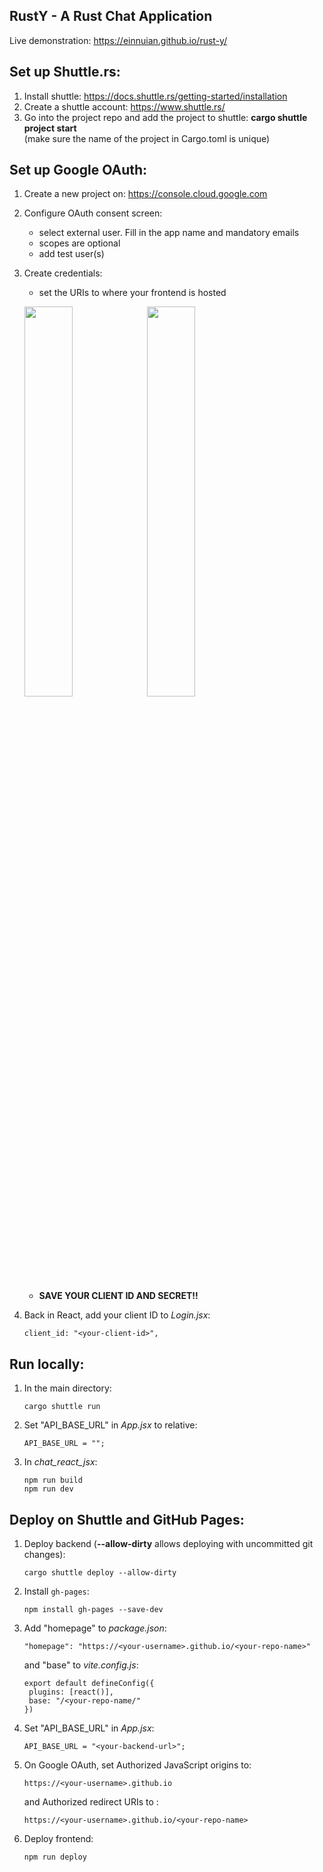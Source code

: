 RustY - A Rust Chat Application
---
Live demonstration: https://einnuian.github.io/rust-y/

Set up Shuttle.rs:
--
1. Install shuttle: https://docs.shuttle.rs/getting-started/installation
2. Create a shuttle account: https://www.shuttle.rs/
3. Go into the project repo and add the project to shuttle: **cargo shuttle project start**  
   (make sure the name of the project in Cargo.toml is unique)

Set up Google OAuth:
--
1. Create a new project on: https://console.cloud.google.com
2. Configure OAuth consent screen:
   - select external user. Fill in the app name and mandatory emails
   - scopes are optional
   - add test user(s)
3. Create credentials:
   - set the URIs to where your frontend is hosted
     
   <img src="https://github.com/user-attachments/assets/41e9af7c-9298-4766-b4c9-27849cff92ff" width=40% height=40%></img>
   <img src="https://github.com/user-attachments/assets/fda85bb2-8266-42f5-9972-a81f543ff995" width=40% height=40%></img>
   - **SAVE YOUR CLIENT ID AND SECRET!!**
4. Back in React, add your client ID to *Login.jsx*:
   ```
   client_id: "<your-client-id>",
   ```

Run locally: 
--
1. In the main directory:
   ```
   cargo shuttle run
   ```
2. Set "API_BASE_URL" in *App.jsx* to relative:
   ```
   API_BASE_URL = "";
   ```
3. In *chat_react_jsx*:
   ```
   npm run build
   npm run dev
   ```

Deploy on Shuttle and GitHub Pages:
--
1. Deploy backend (**--allow-dirty** allows deploying with uncommitted git changes):
   ```
   cargo shuttle deploy --allow-dirty
   ```
2. Install ```gh-pages```:
   ```
   npm install gh-pages --save-dev
   ```
3. Add "homepage" to *package.json*:
   ```
   "homepage": "https://<your-username>.github.io/<your-repo-name>"
   ```
   and "base" to *vite.config.js*:
   ```
   export default defineConfig({
    plugins: [react()],
    base: "/<your-repo-name/"
   })
   ```
4. Set "API_BASE_URL" in *App.jsx*:
   ```
   API_BASE_URL = "<your-backend-url>";
   ```
5. On Google OAuth, set Authorized JavaScript origins to:
   ```
   https://<your-username>.github.io
   ```
   and Authorized redirect URIs to :
   ```
   https://<your-username>.github.io/<your-repo-name>
   ```
6. Deploy frontend:
   ```
   npm run deploy
   ```
